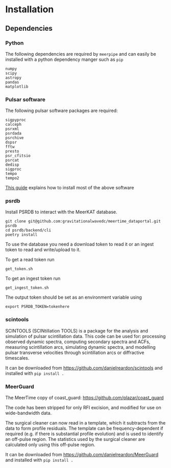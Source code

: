 # Installation




## Dependencies

### Python

The following dependencies are required by `meerpipe` and can easily be installed with a python dependency manger such as `pip`

```
numpy
scipy
astropy
pandas
matplotlib
```

### Pulsar software

The following pulsar software packages are required:

```
sigpyproc
calceph
psrxml
psrdada
psrchive
dspsr
fftw
presto
psr_cfitsio
psrcat
dedisp
sigproc
tempo
tempo2
```

[This guide](https://ozgrav.github.io/meerkat_pulsar_docs/software_installation/) explains how to install most of the above software

### psrdb

Install PSRDB to interact with the MeerKAT database.
```
git clone git@github.com:gravitationalwavedc/meertime_dataportal.git psrdb
cd psrdb/backend/cli
poetry install
```

To use the database you need a download token to read it or an ingest token to read and write/upload to it.

To get a read token run
```
get_token.sh
```

To get an ingest token run
```
get_ingest_token.sh
```

The output token should be set as an environment variable using
```
export PSRDB_TOKEN=tokenhere
```

### scintools

SCINTOOLS (SCINtillation TOOLS) is a package for the analysis and simulation of pulsar scintillation data. This code can be used for: processing observed dynamic spectra, computing secondary spectra and ACFs, measuring scintillation arcs, simulating dynamic spectra, and modelling pulsar transverse velocities through scintillation arcs or diffractive timescales.

It can be downloaded from https://github.com/danielreardon/scintools and installed with `pip install .`


### MeerGuard

The MeerTime copy of coast_guard: https://github.com/plazar/coast_guard

The code has been stripped for only RFI excision, and modified for use on wide-bandwidth data.

The surgical cleaner can now read in a template, which it subtracts from the data to form profile residuals. The template can be frequency-dependent if required (e.g. if there is substantial profile evolution) and is used to identify an off-pulse region. The statistics used by the surgical cleaner are calculated only using this off-pulse region.

It can be downloaded from https://github.com/danielreardon/MeerGuard and installed with `pip install .`